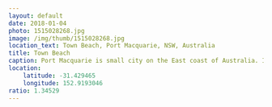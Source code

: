 ```yaml
---
layout: default
date: 2018-01-04
photo: 1515028268.jpg
image: /img/thumb/1515028268.jpg
location_text: Town Beach, Port Macquarie, NSW, Australia
title: Town Beach
caption: Port Macquarie is small city on the East coast of Australia. I had the chance to stay there for a week enjoying morning surf sessions followed by a good coffee while watching dolphins in the water... heaven!
location:
    latitude: -31.429465
    longitude: 152.9193046
ratio: 1.34529
---
```


